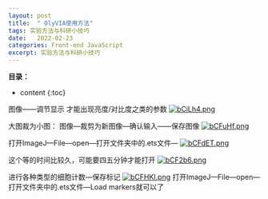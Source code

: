 ```yaml
---
layout: post
title:  " OlyVIA使用方法"
tags: 实验方法与科研小技巧
date:   2022-02-23
categories: Front-end JavaScript
excerpt: 实验方法与科研小技巧
---
```



**目录：**

* content
{:toc}


图像——调节显示 才能出现亮度/对比度之类的参数
[![bCiLh4.png](https://s4.ax1x.com/2022/02/23/bCiLh4.png)](https://imgtu.com/i/bCiLh4)

大图裁为小图： 图像—裁剪为新图像—确认输入——保存图像
[![bCFuHf.png](https://s4.ax1x.com/2022/02/23/bCFuHf.png)](https://imgtu.com/i/bCFuHf)

打开ImageJ—File—open—打开文件夹中的.ets文件—
[![bCFdET.png](https://s4.ax1x.com/2022/02/23/bCFdET.png)](https://imgtu.com/i/bCFdET)

这个等的时间比较久，可能要四五分钟才能打开
[![bCF2b6.png](https://s4.ax1x.com/2022/02/23/bCF2b6.png)](https://imgtu.com/i/bCF2b6)

进行各种类型的细胞计数—保存标记
[![bCFHKI.png](https://s4.ax1x.com/2022/02/23/bCFHKI.png)](https://imgtu.com/i/bCFHKI)
打开ImageJ—File—open—打开文件夹中的.ets文件—Load markers就可以了



